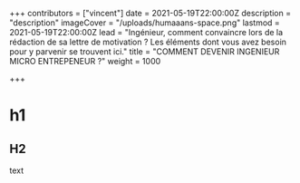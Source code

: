 +++
contributors = ["vincent"]
date = 2021-05-19T22:00:00Z
description = "description"
imageCover = "/uploads/humaaans-space.png"
lastmod = 2021-05-19T22:00:00Z
lead = "Ingénieur, comment convaincre lors de la rédaction de sa lettre de motivation ? Les éléments dont vous avez besoin pour y parvenir se trouvent ici."
title = "COMMENT DEVENIR INGENIEUR MICRO ENTREPENEUR ?"
weight = 1000

+++
# h1

## H2

text